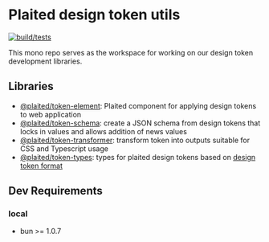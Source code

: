 # Plaited design token utils

[![build/tests](https://github.com/plaited/token-utils/actions/workflows/tests.yml/badge.svg?branch=main)](https://github.com/plaited/token-utils/actions/workflows/tests.yml)

This mono repo serves as the workspace for working on our design token
development libraries.

## Libraries

- [@plaited/token-element](libs/token-element/README.md): Plaited component for applying design tokens to web application
- [@plaited/token-schema](libs/token-schema/README.md): create a JSON schema from design tokens that locks in values and allows addition of news values
- [@plaited/token-transformer](libs/token-transformer/README.md): transform token into outputs suitable for CSS and Typescript usage
- [@plaited/token-types](libs/token-types/README.md): types for plaited design tokens based on [design token format](https://design-tokens.github.io/community-group/format/)

## Dev Requirements

### local

- bun >= 1.0.7
